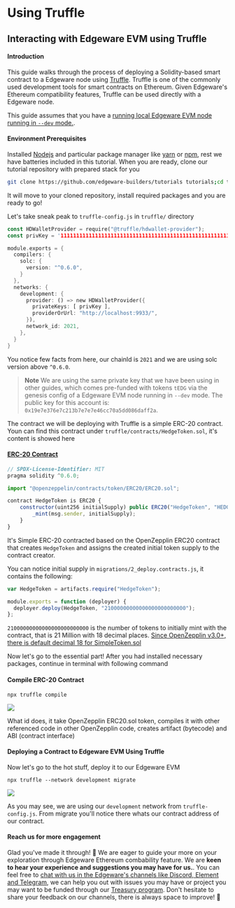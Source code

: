 # Using Truffle

## Interacting with Edgeware EVM using Truffle <a id="interacting-with-edgeware-evm-using-truffle"></a>

#### Introduction <a id="introduction"></a>

This guide walks through the process of deploying a Solidity-based smart contract to a Edgeware node using [Truffle](https://www.trufflesuite.com/docs). Truffle is one of the commonly used development tools for smart contracts on Ethereum. Given Edgeware's Ethereum compatibility features, Truffle can be used directly with a Edgeware node.

This guide assumes that you have a [running local Edgeware EVM node running in `--dev` mode.](https://docs.edgewa.re/contribute-and-engage/develop/edgeware-smart-contracts/deploy-an-evm-contract/setting-up-a-edgeware-evm-node).

#### Environment Prerequisites <a id="environment-prerequisites"></a>

Installed [Nodejs](https://nodejs.org/en/) and particular package manager like [yarn](https://classic.yarnpkg.com/en/docs/install/#mac-stable) or [npm](https://www.npmjs.com/get-npm), rest we have batteries included in this tutorial. When you are ready, clone our tutorial repository with prepared stack for you

```bash
git clone https://github.com/edgeware-builders/tutorials tutorials;cd tutorials/truffle;yarn

```

It will move to your cloned repository, install required packages and you are ready to go!

Let's take sneak peak to `truffle-config.js` in `truffle/` directory

```rust
const HDWalletProvider = require("@truffle/hdwallet-provider");
const privKey = '1111111111111111111111111111111111111111111111111111111111111111';

module.exports = {
  compilers: {
    solc: {
      version: "^0.6.0",
    }
  },
  networks: {
    development: {
      provider: () => new HDWalletProvider({
        privateKeys: [ privKey ],
        providerOrUrl: "http://localhost:9933/",
      }),
      network_id: 2021,
    },
  } 
}
```

You notice few facts from here, our chainId is `2021` and we are using solc version above `^0.6.0`.

> **Note** We are using the same private key that we have been using in other guides, which comes pre-funded with tokens `tEDG` via the genesis config of a Edgeware EVM node running in `--dev` mode. The public key for this account is: `0x19e7e376e7c213b7e7e7e46cc70a5dd086daff2a`.

The contract we will be deploying with Truffle is a simple ERC-20 contract. Youn can find this contract under `truffle/contracts/HedgeToken.sol`, it's content is showed here

#### [ERC-20 Contract](https://contracts.edgewa.re/#/4/interacting-with-a-Edgeware-node-using-truffle?id=erc-20-contract) <a id="erc-20-contract"></a>

```javascript
// SPDX-License-Identifier: MIT
pragma solidity ^0.6.0;

import "@openzeppelin/contracts/token/ERC20/ERC20.sol";

contract HedgeToken is ERC20 {
    constructor(uint256 initialSupply) public ERC20("HedgeToken", "HEDGE") {
        _mint(msg.sender, initialSupply);
    }
}
```

It's Simple ERC-20 contracted based on the OpenZepplin ERC20 contract that creates `HedgeToken` and assigns the created initial token supply to the contract creator.

You can notice initial supply in `migrations/2_deploy.contracts.js`, it contains the following:

```javascript
var HedgeToken = artifacts.require("HedgeToken");

module.exports = function (deployer) {
  deployer.deploy(HedgeToken, "21000000000000000000000000");
};
```

`21000000000000000000000000` is the number of tokens to initially mint with the contract, that is 21 Million with 18 decimal places. [Since OpenZepplin v3.0+, there is default decimal 18 for SimpleToken.sol](https://docs.openzeppelin.com/contracts/3.x/api/token/erc20#ERC20-_setupDecimals-uint8-)

Now let's go to the essential part! After you had installed necessary packages, continue in terminal with following command

#### Compile ERC-20 Contract <a id="compile-erc-20-contract"></a>

```text
npx truffle compile
```

![](https://contracts.edgewa.re/4/assets/truffle-compile.png)

What id does, it take OpenZepplin ERC20.sol token, compiles it with other referenced code in other OpenZepplin code, creates artifact \(bytecode\) and ABI \(contract interface\)

#### Deploying a Contract to Edgeware EVM Using Truffle <a id="deploying-a-contract-to-edgeware-evm-using-truffle"></a>

Now let's go to the hot stuff, deploy it to our Edgeware EVM

```text
npx truffle --network development migrate
```

![](https://contracts.edgewa.re/4/assets/truffle-migrate.png)

As you may see, we are using our `development` network from `truffle-config.js`. From migrate you'll notice there whats our contract address of our contract.

#### Reach us for more engagement <a id="reach-us-for-more-engagement"></a>

Glad you've made it through! 🥰 We are eager to guide your more on your exploration through Edgeware Ethereum combability feature. We are **keen to hear your experience and suggestions you may have for us.**. You can feel free to [chat with us in the Edgeware's channels like Discord, Element and Telegram](https://linktr.ee/edg_developers), we can help you out with issues you may have or project you may want to be funded through our [Treasury program](https://docs.edgewa.re/edgeware-runtime/treasury). Don't hesitate to share your feedback on our channels, there is always space to improve! 🙌

